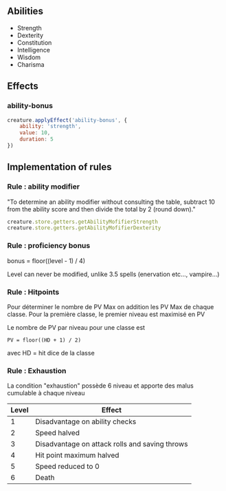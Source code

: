 ## Abilities

- Strength
- Dexterity
- Constitution
- Intelligence
- Wisdom
- Charisma

## Effects

### ability-bonus 

```javascript
creature.applyEffect('ability-bonus', { 
    ability: 'strength',
    value: 10,
    duration: 5
})
```

## Implementation of rules

### Rule : ability modifier

"To determine an ability modifier without consulting the table, 
subtract 10 from the ability score and then divide the total by 2 
(round down)."

```javascript
creature.store.getters.getAbilityMofifierStrength
creature.store.getters.getAbilityMofifierDexterity
```

### Rule : proficiency bonus

bonus = floor((level - 1) / 4)

Level can never be modified, unlike 3.5 spells (enervation etc..., vampire...)

### Rule : Hitpoints

Pour déterminer le nombre de PV Max on addition les PV Max de
chaque classe.
Pour la première classe, le premier niveau est maximisé en PV

Le nombre de PV par niveau pour une classe est
```
PV = floor((HD + 1) / 2)
```
avec HD = hit dice de la classe



### Rule : Exhaustion

La condition "exhaustion" possède 6 niveau et apporte des malus cumulable à 
chaque niveau

| Level | Effect                                         |
|-------|------------------------------------------------|
| 1     | Disadvantage on ability checks                 |
| 2     | Speed halved                                   |
| 3     | Disadvantage on attack rolls and saving throws |
| 4     | Hit point maximum halved                       |
| 5     | Speed reduced to 0                             |
| 6     | Death                                          |

  